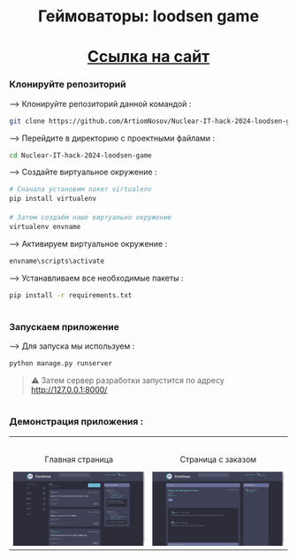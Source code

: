 <div align="center">

# Геймоваторы: loodsen game
# [Ссылка на сайт]([http://artiomnosov.pythonanywhere.com/](https://artiomnosovithack.pythonanywhere.com/))
</div>

### Клонируйте репозиторий

--> Клонируйте репозиторий данной командой :
```bash
git clone https://github.com/ArtiomNosov/Nuclear-IT-hack-2024-loodsen-game

```

--> Перейдите в директорию с проектными файлами : 
```bash
cd Nuclear-IT-hack-2024-loodsen-game

```

--> Создайте виртуальное окружение :
```bash
# Сначала установим пакет virtualenv
pip install virtualenv

# Затем создаём наше виртуально окружение 
virtualenv envname

```

--> Активируем виртуальное окружение :
```bash
envname\scripts\activate

```

--> Устанавливаем все необходимые пакеты :
```bash
pip install -r requirements.txt

```

#

### Запускаем приложение

--> Для запуска мы используем :
```bash
python manage.py runserver

```

> ⚠ Затем сервер разработки запустится по адресу http://127.0.0.1:8000/

#

### Демонстрация приложения :

<table width="100%"> 
<tr>
<td width="50%">      
&nbsp; 
<br>
<p align="center">
  Главная страница
</p>
<img src="static\images\home.png">
</td> 
<td width="50%">
<br>
<p align="center">
  Страница с заказом
</p>
<img src="static\images\job.png">  
</td>
</table>


